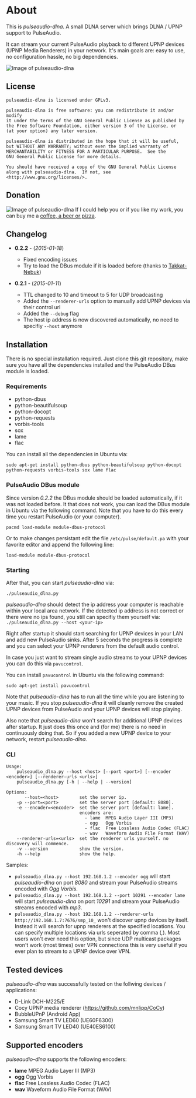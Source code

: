 # About #

This is _pulseaudio-dlna_. A small DLNA server which brings DLNA / UPNP
support to PulseAudio.

It can stream your current PulseAudio playback to different UPNP devices
(UPNP Media Renderers) in your network.
It's main goals are: easy to use, no configuration hassle, no
big dependencies.

![Image of pulseaudio-dlna](https://github.com/masmu/pulseaudio-dlna/blob/master/samples/images/pavucontrol-sample.png)


## License ##

    pulseaudio-dlna is licensed under GPLv3.

    pulseaudio-dlna is free software: you can redistribute it and/or modify
    it under the terms of the GNU General Public License as published by
    the Free Software Foundation, either version 3 of the License, or
    (at your option) any later version.

    pulseaudio-dlna is distributed in the hope that it will be useful,
    but WITHOUT ANY WARRANTY; without even the implied warranty of
    MERCHANTABILITY or FITNESS FOR A PARTICULAR PURPOSE.  See the
    GNU General Public License for more details.

    You should have received a copy of the GNU General Public License
    along with pulseaudio-dlna.  If not, see <http://www.gnu.org/licenses/>.

## Donation ##
![Image of pulseaudio-dlna](http://maemo.lancode.de/.webdir/donate.gif)
If I could help you or if you like my work, you can buy me a [coffee, a beer or pizza](https://www.paypal.com/cgi-bin/webscr?cmd=_xclick&business=totalexceed%40lancode%2ede&item_name=Donation&no_shipping=2&no_note=1&tax=0&currency_code=EUR&bn=PP%2dDonationsBF&charset=UTF%2d8).

## Changelog ##

 * __0.2.2__ - (_2015-01-18_)
    - Fixed encoding issues
    - Try to load the DBus module if it is loaded before (thanks to [Takkat-Nebuk](https://github.com/Takkat-Nebuk))

 * __0.2.1__ - (_2015-01-11_)
    - TTL changed to 10 and timeout to 5 for UDP broadcasting
    - Added the ```--renderer-urls``` option to manually add UPNP devices via their control url
    - Added the ```--debug``` flag
    - The host ip address is now discovered automatically, no need to specifiy ```--host``` anymore

## Installation ##

There is no special installation required. Just clone this git repository,
make sure you have all the dependencies installed and the PulseAudio DBus module
is loaded.

### Requirements ###
- python-dbus
- python-beautifulsoup
- python-docopt
- python-requests
- vorbis-tools
- sox
- lame
- flac

You can install all the dependencies in Ubuntu via:

    sudo apt-get install python-dbus python-beautifulsoup python-docopt python-requests vorbis-tools sox lame flac

### PulseAudio DBus module ###

Since version _0.2.2_ the DBus module should be loaded automatically, if it was
not loaded before.
It that does not work, you can load the DBus module in Ubuntu via the following
command. Note that you 
have to do this every time you restart PulseAudio (or your computer).

    pacmd load-module module-dbus-protocol

Or to make changes persistant edit the file `/etc/pulse/default.pa` with your
favorite editor and append the following line: 

    load-module module-dbus-protocol

### Starting ###

After that, you can start _pulseaudio-dlna_ via:

    ./pulseaudio_dlna.py

_pulseaudio-dlna_ should detect the ip address your computer is reachable within
your local area network. If the detected ip address is not correct or there
were no ips found, you still can specifiy them yourself via: ```./pulseaudio_dlna.py --host <your-ip>```

Right after startup it should start searching for UPNP devices in your LAN and
add new PulseAudio sinks.
After 5 seconds the progress is complete and you can select your UPNP renderers
from the default audio control.

In case you just want to stream single audio streams to your UPNP devices you
can do this via `pavucontrol`.

You can install `pavucontrol` in Ubuntu via the following command:

    sudo apt-get install pavucontrol

Note that _pulseaudio-dlna_ has to run all the time while you are listening to
your music. If you stop _pulseaudio-dlna_ it will cleanly remove the created
UPNP devices from PulseAudio and your UPNP devices will stop playing.

Also note that _pulseaudio-dlna_ won't search for additional UPNP devices after
startup. It just does this once and (for me) there is no need in continuously
doing that. So if you added a new UPNP device to your network, restart
_pulseaudio-dlna_.

### CLI ###

    Usage:
        pulseaudio_dlna.py --host <host> [--port <port>] [--encoder <encoder>] [--renderer-urls <urls>]
        pulseaudio_dlna.py [-h | --help | --version]

    Options:
           --host=<host>        set the server ip.
        -p --port=<port>        set the server port [default: 8080].
        -e --encoder=<encoder>  set the server port [default: lame].
                                encoders are:
                                  - lame  MPEG Audio Layer III (MP3)
                                  - ogg   Ogg Vorbis
                                  - flac  Free Lossless Audio Codec (FLAC)
                                  - wav   Waveform Audio File Format (WAV)
        --renderer-urls=<urls>  set the renderer urls yourself. no discovery will commence.
        -v --version            show the version.
        -h --help               show the help.

Samples:
- `pulseaudio_dlna.py --host 192.168.1.2 --encoder ogg` will start 
_pulseaudio-dlna_ on port _8080_ and stream your PulseAudio streams encoded
with _Ogg Vorbis_.
- `pulseaudio_dlna.py --host 192.168.1.2 --port 10291 --encoder lame` will start 
_pulseaudio-dlna_ on port _10291_ and stream your PulseAudio streams encoded
with _mp3_.
- `pulseaudio_dlna.py --host 192.168.1.2 --renderer-urls http://192.168.1.7:7676/smp_10_`
won't discover upnp devices by itself. Instead it will search for upnp renderers
at the specified locations. You can specify multiple locations via urls
seperated by comma (_,_). Most users won't ever need this option, but since
UDP multicast packages won't work (most times) over VPN connections this is
very useful if you ever plan to stream to a UPNP device over VPN.

## Tested devices ##

_pulseaudio-dlna_ was successfully tested on the follwing devices / applications:

- D-Link DCH-M225/E
- Cocy UPNP media renderer (https://github.com/mnlipp/CoCy)
- BubbleUPnP (Android App)
- Samsung Smart TV LED60 (UE60F6300)
- Samsung Smart TV LED40 (UE40ES6100)

## Supported encoders ##

_pulseaudio-dlna_ supports the following encoders:

- __lame__  MPEG Audio Layer III (MP3)
- __ogg__   Ogg Vorbis
- __flac__  Free Lossless Audio Codec (FLAC)
- __wav__   Waveform Audio File Format (WAV)
